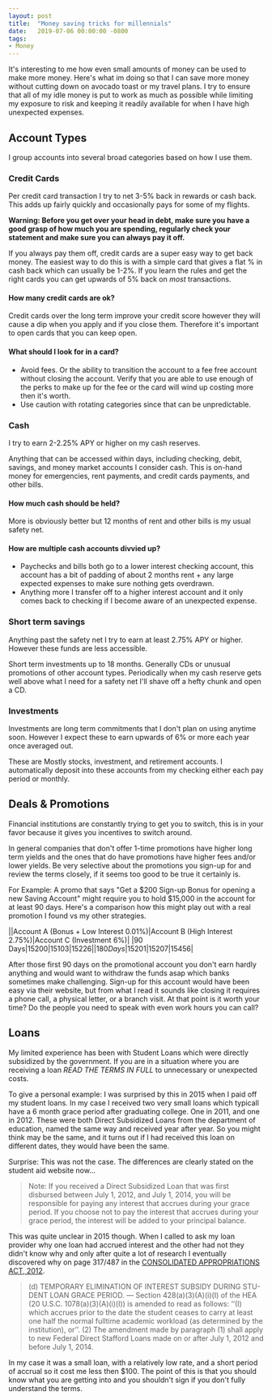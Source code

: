 ```yaml
---
layout: post
title:  "Money saving tricks for millennials"
date:   2019-07-06 00:00:00 -0800
tags:
- Money
---
```


It's interesting to me how even small amounts of money can be used to make more money. Here's what im doing so that I can save more money without cutting down on avocado toast or my travel plans. I try to ensure that all of my idle money is put to work as much as possible while limiting my exposure to risk <!--more-->and keeping it readily available for when I have high unexpected expenses.

## Account Types
I group accounts into several broad categories based on how I use them.

### Credit Cards
Per credit card transaction I try to net 3-5% back in rewards or cash back. This adds up fairly quickly and occasionally pays for some of my flights.

**Warning: Before you get over your head in debt, make sure you have a good grasp of how much you are spending, regularly check your statement and make sure you can always pay it off.**

If you always pay them off, credit cards are a super easy way to get back money. The easiest way to do this is with a simple card that gives a flat % in cash back which can usually be 1-2%. If you learn the rules and get the right cards you can get upwards of 5% back on _most_ transactions.

#### How many credit cards are ok?

Credit cards over the long term improve your credit score however they will cause a dip when you apply and if you close them. Therefore it's important to open cards that you can keep open.

####  What should I look for in a card?
* Avoid fees. Or the ability to transition the account to a fee free account without closing the account. Verify that you are able to use enough of the perks to make up for the fee or the card will wind up costing more then it's worth.
* Use caution with rotating categories since that can be unpredictable.

### Cash 
I try to earn 2-2.25% APY or higher on my cash reserves.

Anything that can be accessed within days, including checking, debit, savings, and money market accounts I consider cash. This is on-hand money for emergencies, rent payments, and credit cards payments, and other bills. 

#### How much cash should be held?
More is obviously better but 12 months of rent and other bills is my usual safety net.

#### How are multiple cash accounts divvied up?
* Paychecks and bills both go to a lower interest checking account, this account has a bit of padding of about 2 months rent + any large expected expenses to make sure nothing gets overdrawn. 
* Anything more I transfer off to a higher interest account and it only comes back to checking if I become aware of an unexpected expense. 

### Short term savings
Anything past the safety net I try to earn at least 2.75% APY or higher. However these funds are less accessible.

Short term investments up to 18 months. Generally CDs or unusual promotions of other account types. Periodically when my cash reserve gets well above what I need for a safety net I'll shave off a hefty chunk and open a CD.

### Investments
Investments are long term commitments that I don't plan on using anytime soon. However I expect these to earn upwards of 6% or more each year once averaged out. 

These are Mostly stocks, investment, and retirement accounts. I automatically deposit into these accounts from my checking either each pay period or monthly.

## Deals & Promotions
Financial institutions are constantly trying to get you to switch, this is in your favor because it gives you incentives to switch around.

In general companies that don't offer 1-time promotions have higher long term yields and the ones that do have promotions have higher fees and/or lower yields. Be very selective about the promotions you sign-up for and review the terms closely, if it seems too good to be true it certainly is. 

For Example: A promo that says "Get a $200 Sign-up Bonus for opening a new Saving Account" might require you to hold $15,000 in the account for at least 90 days. Here's a comparison how this might play out with a real promotion I found vs my other strategies.

||Account A (Bonus + Low Interest 0.01%)|Account B (High Interest 2.75%)|Account C (Investment 6%)|
|90 Days|$15200|$15103|$15226|
|180 Days|$15201|$15207|$15456|

After those first 90 days on the promotional account you don't earn hardly anything and would want to withdraw the funds asap which banks sometimes make challenging. Sign-up for this account would have been easy via their website, but from what I read it sounds like closing it requires a phone call, a physical letter, or a branch visit. At that point is it worth your time? Do the people you need to speak with even work hours you can call?

## Loans
My limited experience has been with Student Loans which were directly subsidized by the government. If you are in a situation where you are receiving a loan *READ THE TERMS IN FULL* to unnecessary or unexpected costs.

To give a personal example: I was surprised by this in 2015 when I paid off my student loans. In my case I received two very small loans which typicall have a 6 month grace period after graduating college. One in 2011, and one in 2012. These were both Direct Subsidized Loans from the department of education, named the same way and received year after year. So you might think may be the same, and it turns out if I had received this loan on different dates, they would have been the same. 

Surprise: This was not the case. The differences are clearly stated on the student aid website now...

> Note: If you received a Direct Subsidized Loan that was first disbursed between July 1, 2012, and July 1, 2014, you will be responsible for paying any interest that accrues during your grace period. If you choose not to pay the interest that accrues during your grace period, the interest will be added to your principal balance.

This was quite unclear in 2015 though. When I called to ask my loan provider why one loan had accrued interest and the other had not they didn't know why and only after quite a lot of research I eventually discovered why on page 317/487 in the [CONSOLIDATED APPROPRIATIONS ACT, 2012]('https://www.congress.gov/112/plaws/publ74/PLAW-112publ74.pdf').

> (d) TEMPORARY ELIMINATION OF INTEREST SUBSIDY DURING STU-DENT LOAN GRACE PERIOD. — Section 428(a)(3)(A)(i)(I) of the HEA (20 U.S.C. 1078(a)(3)(A)(i)(I)) is amended to read as follows: ‘‘(I) which accrues prior to the date the student ceases to carry at least one half the normal fulltime academic workload (as determined by the institution), or’’. (2) The amendment made by paragraph (1) shall apply to new Federal Direct Stafford Loans made on or after July 1, 2012 and before July 1, 2014. 

In my case it was a small loan, with a relatively low rate, and a short period of accrual so it cost me less then $100. The point of this is that you should know what you are getting into and you shouldn't sign if you don't fully understand the terms.